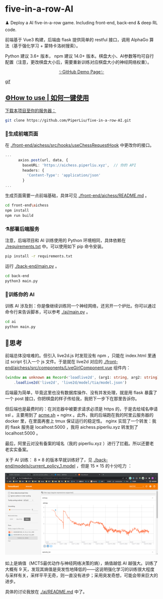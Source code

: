 # five-in-a-row-AI
♟️ Deploy a AI five-in-a-row game. Including front-end, back-end &amp; deep RL code.

前端基于 Vue3 构建，后端由 flask 提供简单的 restful 接口，调用 AlphaGo 算法（基于强化学习 + 蒙特卡洛树搜索）。

Python 建议 3.6+ 版本， npm 建议 14.0+ 版本。棋盘大小、AI参数等均可自行配置（注意，更改棋盘大小后，需要重新训练对应棋盘大小的神经网络权重）。

<p style="text-align: center;"><a href="https://piperliu.github.io/five-in-a-row-AI/">✨GitHub Demo Page✨</p>

gif

## ⚙️How to use | 如何一键使用

下载本项目至你的服务器：

```bash
git clone https://github.com/PiperLiu/five-in-a-row-AI.git
```

### 📄生成前端页面

在 [./front-end/aichess/src/hooks/useChessRequestHook](./front-end/aichess/src/hooks/useChessRequestHook) 中更改你的接口。

```typescript
...
      axios.post(url, data, {
        baseURL: 'https://aichess.piperliu.xyz',  // 你的 API
        headers: {
          'Content-Type': 'application/json'
        }
...
```

生成页面需要一点前端基础，具体可见 [./front-end/aichess/README.md](./front-end/aichess/README.md) 。

```bash
cd front-end\aichess
npm install
npm run build
```

### ⚗️部署后端服务

注意，后端项目和 AI 训练使用的 Python 环境相同，具体依赖在 [./requirements.txt](./requirements.txt) 中。可以使用如下 pip 命令安装。

```bash
pip install -r requirements.txt
```

运行 [./back-end/main.py](./back-end/main.py) 。

```bash
cd back-end
python3 main.py
```

### 🤖训练你的 AI

训练 AI 涉及到：你是像继续训练同一个神经网络，还另开一个炉灶。你可以通过命令行来告诉脚本，可以参考 [./ai/main.py](./ai/main.py) 。

```bash
cd ai
python main.py
```

## 🤔思考

前端总体没啥难的。但引入 live2d.js 时发现没有 npm ，只能在 index.html 里通过 script 引入一个 js 文件。于是就在 live2d 对应的 [./front-end/aichess/src/components/LiveGirlComponent.vue](./front-end/aichess/src/components/LiveGirlComponent.vue) 组件内：

```typescript
(window as unknown as Record<'loadlive2d', (arg1: string, arg2: string) => void>)
    .loadlive2d('live2d', 'live2d/model/tia/model.json')
```

后端最为简单，毕竟这里也没有数据库操作、没有并发处理，就是用 flask 暴露了一个 post 接口，你把棋盘的样子传给我，我把下一步下在那里告诉你。

但后端也是最费时的：在浏览器中被要求请求必须是 https 的，于是去给域名申请 ssl 。主要用到了 [acme.sh](https://github.com/acmesh-official/acme.sh) + nginx 。此外，我的后端跑在我的阿里云服务器的 docker 里，在里面再套上 tmux 保证运行的稳定性。 nginx 实现了一个转发：我的 flask 服务是 localhost:5000 ，我将 aichess.piperliu.xyz 转发到了 localhost:5000 。

最后，阿里云对没有备案的域名（我的 piperliu.xyz ）进行了拦截。所以还要老老实实备案。

关于 AI 训练： 8 × 8 的版本早就训练好了，见 [./back-end/models/current_policy_1.model](./back-end/models/current_policy_1.model) ，但是 15 × 15 的十分吃力 ：

![](./ai/images/15_15_01.png)

如上是熵值（MCTS最优动作与神经网络决策的熵），熵值越低 AI 越强大。训练了大概有 9 天，发现其熵值是突发性地降低的——这说明强化学习的训练很大程度与采样有关，采样平平无奇，则一直没有进步；采用突发奇想，可能会带来巨大的进步。

具体的讨论我放在 [./ai/README.md](./ai/README.md) 中了。
